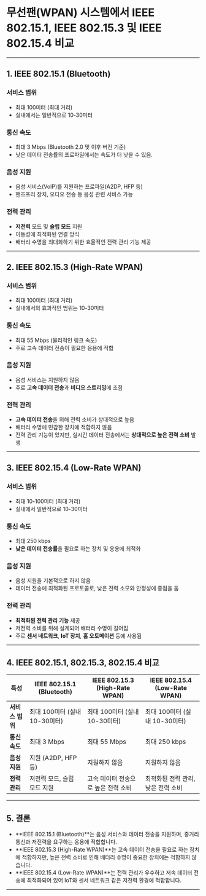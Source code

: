 # 무선팬(WPAN) 시스템에서 IEEE 802.15.1, IEEE 802.15.3 및 IEEE 802.15.4 비교

---

## 1. IEEE 802.15.1 (Bluetooth)

### 서비스 범위
- 최대 100미터 (최대 거리)
- 실내에서는 일반적으로 10-30미터

### 통신 속도
- 최대 3 Mbps (Bluetooth 2.0 및 이후 버전 기준)
- 낮은 데이터 전송률의 프로파일에서는 속도가 더 낮을 수 있음.

### 음성 지원
- 음성 서비스(VoIP)를 지원하는 프로파일(A2DP, HFP 등)
- 핸즈프리 장치, 오디오 전송 등 음성 관련 서비스 가능

### 전력 관리
- **저전력** 모드 및 **슬립 모드** 지원
- 이동성에 최적화된 연결 방식
- 배터리 수명을 최대화하기 위한 효율적인 전력 관리 기능 제공

---

## 2. IEEE 802.15.3 (High-Rate WPAN)

### 서비스 범위
- 최대 100미터 (최대 거리)
- 실내에서의 효과적인 범위는 10-30미터

### 통신 속도
- 최대 55 Mbps (물리적인 링크 속도)
- 주로 고속 데이터 전송이 필요한 응용에 적합

### 음성 지원
- 음성 서비스는 지원하지 않음
- 주로 **고속 데이터 전송**과 **비디오 스트리밍**에 초점

### 전력 관리
- **고속 데이터 전송**을 위해 전력 소비가 상대적으로 높음
- 배터리 수명에 민감한 장치에 적합하지 않음
- 전력 관리 기능이 있지만, 실시간 데이터 전송에서는 **상대적으로 높은 전력 소비** 발생

---

## 3. IEEE 802.15.4 (Low-Rate WPAN)

### 서비스 범위
- 최대 10-100미터 (최대 거리)
- 실내에서 일반적으로 10-30미터

### 통신 속도
- 최대 250 kbps
- **낮은 데이터 전송률**을 필요로 하는 장치 및 응용에 최적화

### 음성 지원
- 음성 지원을 기본적으로 하지 않음
- 데이터 전송에 최적화된 프로토콜로, 낮은 전력 소모와 안정성에 중점을 둠

### 전력 관리
- **최적화된 전력 관리 기능** 제공
- 저전력 소비를 위해 설계되어 배터리 수명이 길어짐
- 주로 **센서 네트워크**, **IoT 장치**, **홈 오토메이션** 등에 사용됨

---

## 4. IEEE 802.15.1, 802.15.3, 802.15.4 비교

| 특성                        | **IEEE 802.15.1 (Bluetooth)**       | **IEEE 802.15.3 (High-Rate WPAN)**   | **IEEE 802.15.4 (Low-Rate WPAN)**  |
|----------------------------|-----------------------------------|-------------------------------------|-----------------------------------|
| **서비스 범위**               | 최대 100미터 (실내 10-30미터)        | 최대 100미터 (실내 10-30미터)        | 최대 100미터 (실내 10-30미터)      |
| **통신 속도**                 | 최대 3 Mbps                        | 최대 55 Mbps                        | 최대 250 kbps                     |
| **음성 지원**                 | 지원 (A2DP, HFP 등)               | 지원하지 않음                       | 지원하지 않음                      |
| **전력 관리**                 | 저전력 모드, 슬립 모드 지원        | 고속 데이터 전송으로 높은 전력 소비 | 최적화된 전력 관리, 낮은 전력 소비  |

---

## 5. 결론

- **IEEE 802.15.1 (Bluetooth)**는 음성 서비스와 데이터 전송을 지원하며, 중거리 통신과 저전력을 요구하는 응용에 적합합니다.
- **IEEE 802.15.3 (High-Rate WPAN)**는 고속 데이터 전송을 필요로 하는 장치에 적합하지만, 높은 전력 소비로 인해 배터리 수명이 중요한 장치에는 적합하지 않습니다.
- **IEEE 802.15.4 (Low-Rate WPAN)**는 전력 관리가 우수하고 저속 데이터 전송에 최적화되어 있어 IoT와 센서 네트워크 같은 저전력 환경에 적합합니다.

---

